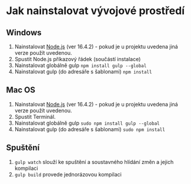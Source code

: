 # Jak nainstalovat vývojové prostředí #
## Windows ##

1. Nainstalovat [Node.js](https://nodejs.org/en/download/releases/) (ver 16.4.2) - pokud je u projektu uvedena jiná verze použít uvedenou.
2. Spustit Node.js příkazový řádek (součástí instalace)
3. Nainstalovat globálně gulp `npm install gulp --global`
4. Nainstalovat gulp (do adresáře s šablonami)
`npm install`

## Mac OS ##

1. Nainstalovat [Node.js](https://nodejs.org/en/download/releases/) (ver 16.4.2) - pokud je u projektu uvedena jiná verze použít uvedenou.
2. Spustit Terminál.
3. Nainstalovat globálně gulp `sudo npm install gulp --global`
4. Nainstalovat gulp (do adresáře s šablonami)
`sudo npm install`

## Spuštění  ##
1. `gulp watch` slouží ke spuštění a soustavného hlídání změn a jejich kompilaci
2. `gulp build` provede jednorázovou kompilaci